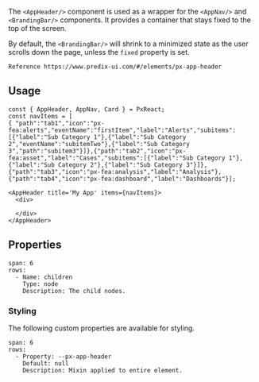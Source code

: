 The `<AppHeader/>` component is used as a wrapper for the `<AppNav/>` and `<BrandingBar/>` components.
It provides a container that stays fixed to the top of the screen.

By default, the `<BrandingBar/>` will shrink to a minimized state as the user scrolls down the page, unless the `fixed` property is set.

```hint
Reference https://www.predix-ui.com/#/elements/px-app-header
```


## Usage

```react
const { AppHeader, AppNav, Card } = PxReact;
const navItems = [
{ "path":"tab1","icon":"px-fea:alerts","eventName":"firstItem","label":"Alerts","subitems":[{"label":"Sub Category 1"},{"label":"Sub Category 2","eventName":"subitemTwo"},{"label":"Sub Category 3","path":"subitem3"}]},{"path":"tab2","icon":"px-fea:asset","label":"Cases","subitems":[{"label":"Sub Category 1"},{"label":"Sub Category 2"},{"label":"Sub Category 3"}]},{"path":"tab3","icon":"px-fea:analysis","label":"Analysis"},{"path":"tab4","icon":"px-fea:dashboard","label":"Dashboards"}];

<AppHeader title='My App' items={navItems}>
  <div>
   
  </div>
</AppHeader>

```


## Properties

```table
span: 6
rows:
  - Name: children
    Type: node
    Description: The child nodes.
```


### Styling
The following custom properties are available for styling.

```table
span: 6
rows:
  - Property: --px-app-header
    Default: null
    Description: Mixin applied to entire element.
```
